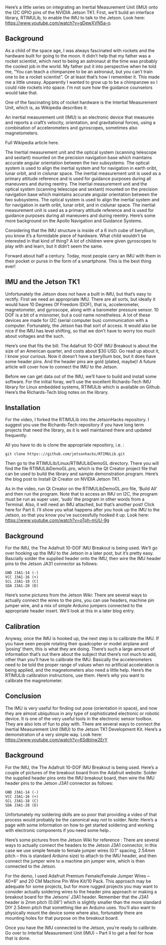 Here’s a little series on integrating an Inertial Measurement Unit (IMU) onto the I2C GPIO pins of the NVIDIA Jetson TK1. First, we’ll build an interface library, RTIMULib, to enable the IMU to talk to the Jetson. Look here: https://www.youtube.com/watch?v=gDewXVN5a-o. 
## Background
As a child of the space age, I was always fascinated with rockets and the hardware built for going to the moon. It didn’t help that my father was a rocket scientist, which next to being an astronaut at the time was probably the coolest job in the world. My father put it into perspective when he told me, “You can teach a chimpanzee to be an astronaut, but you can’t train one to be a rocket scientist”. Or at least that’s how I remember it. This made me a little uneasy. Apparently I wanted to grow up to be a chimpanzee so I could ride rockets into space. I’m not sure how the guidance counselors would take that.

One of the fascinating bits of rocket hardware is the Intertial Measurement Unit, which is, as Wikipedia describes it:

An inertial measurement unit (IMU) is an electronic device that measures and reports a craft’s velocity, orientation, and gravitational forces, using a combination of accelerometers and gyroscopes, sometimes also magnetometers.

Full Wikipedia article here.


The Inertial measurement unit and the optical system (scanning telescope and sextant) mounted on the precision navigation base which maintains accurate angular orientation between the two subsystems. The optical system is used to align the inertial system and for navigation in earth oribt, lunar orbit, and in cislunar space. The inertial measurement unit is used as a primary attitude reference and is used for guidance purposes during all maneuvers and during reentry.
The Inertial measurement unit and the optical system (scanning telescope and sextant) mounted on the precision navigation base which maintains accurate angular orientation between the two subsystems. The optical system is used to align the inertial system and for navigation in earth oribt, lunar orbit, and in cislunar space. The inertial measurement unit is used as a primary attitude reference and is used for guidance purposes during all maneuvers and during reentry.
Here’s some more background on the Apollo Navigation and Guidance Systems.

Considering that the IMU structure is inside of a 6 inch cube of beryllium, you know it’s a formidable piece of hardware. What child wouldn’t be interested in that kind of thing? A lot of children were given gyroscopes to play with and learn, but it didn’t seem the same.

Forward about half a century. Today, most people carry an IMU with them in their pocket or purse in the form of a smartphone. This is the best thing ever!

## IMU and the Jetson TK1
Unfortunately the Jetson does not have a built in IMU, but that’s easy to rectify. First we need an appropriate IMU. There are all sorts, but ideally it would have 10 Degrees Of Freedom (DOF), that is, accelerometer, magnetometer, and gyroscope, along with a barometer pressure sensor. 10 DOF is a bit of a misnomer, but a cool name nonetheless. A lot of these devices are made for I2C (serial computer bus) communication with a computer. Fortunately, the Jetson has that sort of access. It would also be nice if the IMU has level shifting, so that we don’t have to worry too much about voltages and the such.

Here’s one that fits the bill. The Adafruit 10-DOF IMU Breakout is about the size of an American quarter, and costs about $30 USD. Go read up about it, I know your curious. Now it doesn’t have a beryllium box, but it does have some header pins. And the header pins are gold (plated, maybe)! A future article will cover how to connect the IMU to the Jetson.

Before we can get data out of the IMU, we’ll have to build and install some software. For the initial foray, we’ll use the excellent Richards-Tech IMU library for Linux embedded systems, RTIMULib which is available on Github. Here’s the Richards-Tech blog notes on the library.

## Installation
For the video, I forked the RTIMULib into the JetsonHacks repository. I suggest you use the Richards-Tech repository if you have long term projects that need the library, as it is well maintained there and updated frequently.

All you have to do is clone the appropriate repository, i.e. :
```
git clone https:://github.com/jetsonhacks/RTIMULib.git
```
Then go to the RTIMULib/Linux/RTIMULibDemoGL directory. There you will find the file RTIMULibDemoGL.pro, which is the Qt Creator project file that can be used to build the library and sample demonstration program. Here’s the blog post to Install Qt Creator on NVIDIA Jetson TK1.

As in the video, run Qt Creator on the RTIMULibDemoGL.pro file, ‘Build All’ and then run the program. Note that to access an IMU on I2C, the program must be run as super user, ‘sudo’ the program in other words from a Terminal. Also, it will need an IMU attached, but that’s another post! Click here for Part II.
I’ll show you what happens after you hook up the IMU to the Jetson, so that you know you’ve successfully hooked it up. Look here: https://www.youtube.com/watch?v=oTph-mUU-9g
## Background
For the IMU, the The Adafruit 10-DOF IMU Breakout is being used. We’ll go over hooking up the IMU to the Jetson in a later post, but it’s pretty easy. Bascially solder the supplied header onto the IMU, then wire the IMU header pins to the Jetson JA31 connector as follows:
```
GND J3A1-14 (-)
VCC J3A1-16 (+)
SCL J3A1-18 (C)
SDA J3A1-20 (D)
```
Here’s some pictures from the Jetson Wiki:
There are several ways to actually connect the wires to the pins, you can use headers, machine pin jumper wire, and a mix of simple Arduino jumpers connected to the appropriate header insert. We’ll look at this in a later blog entry.

## Calibration
Anyway, once the IMU is hooked up, the next step is to calibrate the IMU. If you have seen people rotating their quadcopter or model airplane and ‘posing’ them, this is what they are doing. There’s such a large amount of information that’s out there about the subject that there’s not much to add, other than you’ll have to calibrate the IMU. Basically the accelerometers need to be told the proper range of values when no artificial acceleration is being applied, and the magnetometers also need a little help. Here’s the RTIMULib calibration instructions, use them. Here’s why you want to calibrate the magnetometer.

## Conclusion
The IMU is very useful for finding out pose (orientation in space), and now they are almost ubiquitous in any type of sophisticated electronic or robotic device. It is one of the very useful tools in the electronic sensor toolbox. They are also lots of fun to play with. 
There are several ways to connect the Inertial Measurement Unit (IMU) to the Jetson TK1 Development Kit. Here’s a demonstration of a very simple way. Look here: https://www.youtube.com/watch?v=6SdbInw2ErY
## Background
For the IMU, the The Adafruit 10-DOF IMU Breakout is being used. Here’s a couple of pictures of the breakout board from the Adafruit website:
Solder the supplied header pins onto the IMU breakout board, then wire the IMU header pins to the Jetson J3A1 connector as follows:
```
GND J3A1-14 (-)
VCC J3A1-16 (+)
SCL J3A1-18 (C)
SDA J3A1-20 (D)
```
Unfortunately my soldering skills are so poor that providing a video of that process would probably be the canonical way *not* to solder. Note: Here’s a page with some information on how to get started soldering and working with electronic components if you need some help..

Here’s some pictures from the Jetson Wiki for reference :
There are several ways to actually connect the headers to the Jetson J3A1 connector, in this case we use simple female to female jumper wires (0.1″ spacing, 2.54mm pitch – this is standard Arduino size) to attach to the IMU header, and then connect the jumper wire to a machine pin jumper wire, which is then connected to the Jetson.

For the demo, I used Adafruit Premium Female/Female Jumper Wires – 40×6″ and 20 CM Machine Pin Wire Kit/10 Pack. This approach may be adequate for some projects, but for more rugged projects you may want to consider actually soldering wires to the header pins approach or making a breakout board for the Jetsons’ J3A1 header. Remember that the J3A1 header is 2mm pitch (0.08″) which is slightly smaller than the more standard DIY 2.54mm pitch that something like an Arduino uses. You’ll also want to physically mount the device some where also, fortunately there are mounting holes for that purpose on the breakout board.

Once you have the IMU connected to the Jetson, you’re ready to calibrate. Go over to Intertial Measurement Unit (IMU) – Part II to get a feel for how that is done.

